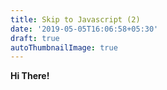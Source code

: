 ```yaml
---
title: Skip to Javascript (2)
date: '2019-05-05T16:06:58+05:30'
draft: true
autoThumbnailImage: true
---
```

**Hi There!**
